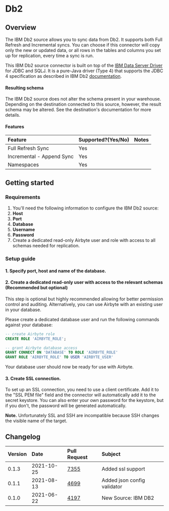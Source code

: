 # Db2

## Overview

The IBM Db2 source allows you to sync data from Db2. It supports both Full Refresh and Incremental syncs. You can choose if this connector will copy only the new or updated data, or all rows in the tables and columns you set up for replication, every time a sync is run.

This IBM Db2 source connector is built on top of the [IBM Data Server Driver](https://mvnrepository.com/artifact/com.ibm.db2/jcc/11.5.5.0) for JDBC and SQLJ. It is a pure-Java driver \(Type 4\) that supports the JDBC 4 specification as described in IBM Db2 [documentation](https://www.ibm.com/docs/en/db2/11.5?topic=apis-supported-drivers-jdbc-sqlj).

#### Resulting schema

The IBM Db2 source does not alter the schema present in your warehouse. Depending on the destination connected to this source, however, the result schema may be altered. See the destination's documentation for more details.

#### Features

| Feature | Supported?\(Yes/No\) | Notes |
| :--- | :--- | :--- |
| Full Refresh Sync | Yes |  |
| Incremental - Append Sync | Yes |  |
| Namespaces | Yes |  |

## Getting started

### Requirements

1. You'll need the following information to configure the IBM Db2 source:
2. **Host**
3. **Port**
4. **Database**
5. **Username**
6. **Password**
7. Create a dedicated read-only Airbyte user and role with access to all schemas needed for replication.

### Setup guide

#### 1. Specify port, host and name of the database.

#### 2. Create a dedicated read-only user with access to the relevant schemas \(Recommended but optional\)

This step is optional but highly recommended allowing for better permission control and auditing. Alternatively, you can use Airbyte with an existing user in your database.

Please create a dedicated database user and run the following commands against your database:

```sql
-- create Airbyte role
CREATE ROLE 'AIRBYTE_ROLE';

-- grant Airbyte database access
GRANT CONNECT ON 'DATABASE' TO ROLE 'AIRBYTE_ROLE'
GRANT ROLE 'AIRBYTE_ROLE' TO USER 'AIRBYTE_USER'
```

Your database user should now be ready for use with Airbyte.

#### 3. Create SSL connection.

To set up an SSL connection, you need to use a client certificate. Add it to the "SSL PEM file" field and the connector will automatically add it to the secret keystore. 
You can also enter your own password for the keystore, but if you don't, the password will be generated automatically.

**Note.** Unfortunately SSL and SSH are incompatible because SSH changes the visible name of the target.

## Changelog

| Version | Date | Pull Request | Subject |
| :--- | :--- | :--- | :--- |
| 0.1.3 | 2021-10-25 | [7355](https://github.com/airbytehq/airbyte/pull/7355) | Added ssl support |
| 0.1.1 | 2021-08-13 | [4699](https://github.com/airbytehq/airbyte/pull/4699) | Added json config validator |
| 0.1.0 | 2021-06-22 | [4197](https://github.com/airbytehq/airbyte/pull/4197) | New Source: IBM DB2 |

